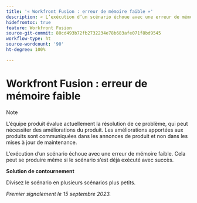 ```yaml
---
title: '« Workfront Fusion : erreur de mémoire faible »'
description: « L’exécution d’un scénario échoue avec une erreur de mémoire faible. Cela peut se produire même si le scénario s’est déjà exécuté avec succès. »
hidefromtoc: true
feature: Workfront Fusion
source-git-commit: 80cd493b72fb2732234e78b683afe071f8bd9545
workflow-type: ht
source-wordcount: '90'
ht-degree: 100%

---
```



# Workfront Fusion : erreur de mémoire faible

>[!NOTE]
>
>L’équipe produit évalue actuellement la résolution de ce problème, qui peut nécessiter des améliorations du produit. Les améliorations apportées aux produits sont communiquées dans les annonces de produit et non dans les mises à jour de maintenance.

L’exécution d’un scénario échoue avec une erreur de mémoire faible. Cela peut se produire même si le scénario s’est déjà exécuté avec succès.

**Solution de contournement**

Divisez le scénario en plusieurs scénarios plus petits.

_Premier signalement le 15 septembre 2023._
